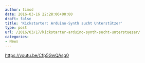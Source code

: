 ```yaml
---
author: timod
date: 2016-03-16 22:28:06+00:00
draft: false
title: 'Kickstarter: Arduino-Synth sucht Unterstützer'
type: post
url: /2016/03/17/kickstarter-arduino-synth-sucht-unterstuezer/
categories:
- News
---
```


https://youtu.be/Cfp5GwQAsg0
